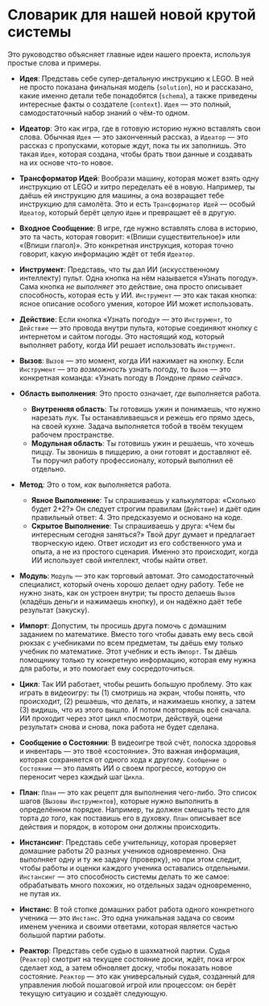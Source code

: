 # Словарик для нашей новой крутой системы

Это руководство объясняет главные идеи нашего проекта, используя простые слова и примеры.

- **Идея**: Представь себе супер-детальную инструкцию к LEGO. В ней не просто показана финальная модель (`solution`), но и рассказано, какие именно детали тебе понадобятся (`schema`), а также приведены интересные факты о создателе (`context`). `Идея` — это полный, самодостаточный набор знаний о чём-то одном.

- **Идеатор**: Это как игра, где в готовую историю нужно вставлять свои слова. Обычная `Идея` — это законченный рассказ, а `Идеатор` — это рассказ с пропусками, которые ждут, пока ты их заполнишь. Это такая `Идея`, которая создана, чтобы брать твои данные и создавать на их основе что-то новое.

- **Трансформатор Идей**: Вообрази машину, которая может взять одну инструкцию от LEGO и хитро переделать её в новую. Например, ты даёшь ей инструкцию для машины, а она возвращает тебе инструкцию для самолёта. Это и есть `Трансформатор Идей` — особый `Идеатор`, который берёт целую `Идею` и превращает её в другую.

- **Входное Сообщение**: В игре, где нужно вставлять слова в историю, это та часть, которая говорит: «(Впиши существительное)» или «(Впиши глагол)». Это конкретная инструкция, которая точно говорит, какую информацию ждёт от тебя `Идеатор`.

- **Инструмент**: Представь, что ты дал ИИ (искусственному интеллекту) пульт. Одна кнопка на нём называется «Узнать погоду». Сама кнопка *не выполняет* это действие, она просто описывает способность, которая есть у ИИ. `Инструмент` — это как такая кнопка: ясное описание особого умения, которое ИИ может использовать.

- **Действие**: Если кнопка «Узнать погоду» — это `Инструмент`, то `Действие` — это провода внутри пульта, которые соединяют кнопку с интернетом и сайтом погоды. Это настоящий код, который выполняет работу, когда ИИ решает использовать `Инструмент`.

- **Вызов**: `Вызов` — это момент, когда ИИ нажимает на кнопку. Если `Инструмент` — это *возможность* узнать погоду, то `Вызов` — это конкретная команда: «Узнать погоду в Лондоне *прямо сейчас*».

- **Область выполнения**: Это просто означает, *где* выполняется работа.
    - **Внутренняя область**: Ты готовишь ужин и понимаешь, что нужно нарезать лук. Ты останавливаешься и режешь его прямо здесь, на своей кухне. Задача выполняется тобой в твоём текущем рабочем пространстве.
    - **Модульная область**: Ты готовишь ужин и решаешь, что хочешь пиццу. Ты звонишь в пиццерию, а они готовят и доставляют её. Ты поручил работу профессионалу, который выполнил её отдельно.

- **Метод**: Это о том, *как* выполняется работа.
    - **Явное Выполнение**: Ты спрашиваешь у калькулятора: «Сколько будет 2+2?» Он следует строгим правилам (`Действие`) и даёт один правильный ответ: 4. Это предсказуемо и основано на коде.
    - **Скрытое Выполнение**: Ты спрашиваешь у друга: «Чем бы интересным сегодня заняться?» Твой друг думает и предлагает творческую идею. Ответ исходит из его собственного ума и опыта, а не из простого сценария. Именно это происходит, когда ИИ использует свой интеллект, чтобы найти ответ.

- **Модуль**: `Модуль` — это как торговый автомат. Это самодостаточный специалист, который очень хорошо делает одну работу. Тебе не нужно знать, как он устроен внутри; ты просто делаешь `Вызов` (кладёшь деньги и нажимаешь кнопку), и он надёжно даёт тебе результат (закуску).

- **Импорт**: Допустим, ты просишь друга помочь с домашним заданием по математике. Вместо того чтобы давать ему весь свой рюкзак с учебниками по всем предметам, ты даёшь ему только учебник по математике. Этот учебник и есть `Импорт`. Ты даёшь помощнику только ту конкретную информацию, которая ему нужна для работы, и это помогает ему сосредоточиться.

- **Цикл**: Так ИИ работает, чтобы решить большую проблему. Это как играть в видеоигру: ты (1) смотришь на экран, чтобы понять, что происходит, (2) решаешь, что делать, и нажимаешь кнопку, а затем (3) видишь, что из этого вышло. И потом повторяешь всё сначала. ИИ проходит через этот цикл «посмотри, действуй, оцени результат» снова и снова, пока работа не будет сделана.

- **Сообщение о Состоянии**: В видеоигре твой счёт, полоска здоровья и инвентарь — это твоё «состояние». Это важная информация, которая сохраняется от одного хода к другому. `Сообщение о Состоянии` — это память ИИ о своем прогрессе, которую он переносит через каждый шаг `Цикла`.

- **План**: `План` — это как рецепт для выполнения чего-либо. Это список шагов (`Вызовы Инструментов`), которые нужно выполнить в определённом порядке. Например, ты должен смешать тесто для торта *до того*, как поставишь его в духовку. `План` описывает все действия и порядок, в котором они должны происходить.

- **Инстансинг**: Представь себе учительницу, которая проверяет домашние работы 20 разных учеников одновременно. Она выполняет одну и ту же задачу (проверку), но при этом следит, чтобы работы и оценки каждого ученика оставались отдельными. `Инстансинг` — это способность системы делать то же самое: обрабатывать много похожих, но отдельных задач одновременно, не путая их.

- **Инстанс**: В той стопке домашних работ работа одного конкретного ученика — это `Инстанс`. Это одна уникальная задача со своим именем ученика и своими ответами, которая является частью большой партии работы.

- **Реактор**: Представь себе судью в шахматной партии. Судья (`Реактор`) смотрит на текущее состояние доски, ждёт, пока игрок сделает ход, а затем обновляет доску, чтобы показать новое состояние. `Реактор` — это как универсальный судья, созданный для управления любой пошаговой игрой или процессом: он берёт текущую ситуацию и создаёт следующую.